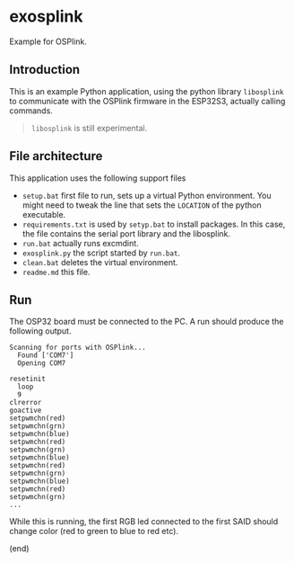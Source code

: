 # exosplink

Example for OSPlink.


## Introduction

This is an example Python application, using the python library `libosplink` 
to communicate with the OSPlink firmware in the ESP32S3, actually calling commands.

> `libosplink` is still experimental.


## File architecture

This application uses the following support files

- `setup.bat` first file to run, sets up a virtual Python environment.
  You might need to tweak the line that sets the `LOCATION` of the python executable.
- `requirements.txt` is used by `setyp.bat` to install packages.
  In this case, the file contains the serial port library and the libosplink.
- `run.bat` actually runs excmdint.
- `exosplink.py` the script started by `run.bat`.
- `clean.bat` deletes the virtual environment.
- `readme.md` this file.


## Run

The OSP32 board must be connected to the PC.
A run should produce the following output.

```
Scanning for ports with OSPlink...
  Found ['COM7']
  Opening COM7

resetinit
  loop
  9
clrerror
goactive
setpwmchn(red)
setpwmchn(grn)
setpwmchn(blue)
setpwmchn(red)
setpwmchn(grn)
setpwmchn(blue)
setpwmchn(red)
setpwmchn(grn)
setpwmchn(blue)
setpwmchn(red)
setpwmchn(grn)
...
```

While this is running, the first RGB led connected to the first SAID should
change color (red to green to blue to red etc).

(end)

